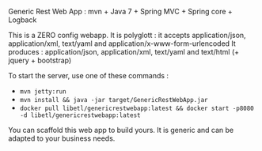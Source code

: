 Generic Rest Web App : mvn + Java 7 + Spring MVC + Spring core + Logback

This is a ZERO config webapp. 
It is polyglott : it accepts application/json, application/xml, text/yaml and application/x-www-form-urlencoded
It produces : application/json, application/xml, text/yaml and text/html (+ jquery + bootstrap)

To start the server, use one of these commands : 
* `mvn jetty:run`
* `mvn install && java -jar target/GenericRestWebApp.jar`
* `docker pull libetl/genericrestwebapp:latest && docker start -p8080 -d libetl/genericrestwebapp:latest`

You can scaffold this web app to build yours. It is generic and can be adapted to your business needs.

